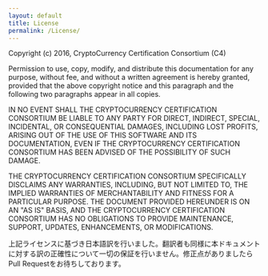 ```yaml
---
layout: default
title: License
permalink: /License/
---
```


Copyright (c) 2016, CryptoCurrency Certification Consortium (C4)

Permission to use, copy, modify, and distribute this documentation for any purpose, without fee, and without a written agreement is hereby granted, provided that the above copyright notice and this paragraph and the following two paragraphs appear in all copies.

IN NO EVENT SHALL THE CRYPTOCURRENCY CERTIFICATION CONSORTIUM BE LIABLE TO ANY PARTY FOR DIRECT, INDIRECT, SPECIAL, INCIDENTAL, OR CONSEQUENTIAL DAMAGES, INCLUDING LOST PROFITS, ARISING OUT OF THE USE OF THIS SOFTWARE AND ITS DOCUMENTATION, EVEN IF THE CRYPTOCURRENCY CERTIFICATION CONSORTIUM HAS BEEN ADVISED OF THE POSSIBILITY OF SUCH DAMAGE.

THE CRYPTOCURRENCY CERTIFICATION CONSORTIUM SPECIFICALLY DISCLAIMS ANY WARRANTIES, INCLUDING, BUT NOT LIMITED TO, THE IMPLIED WARRANTIES OF MERCHANTABILITY AND FITNESS FOR A PARTICULAR PURPOSE. THE DOCUMENT PROVIDED HEREUNDER IS ON AN "AS IS" BASIS, AND THE CRYPTOCURRENCY CERTIFICATION CONSORTIUM HAS NO OBLIGATIONS TO PROVIDE MAINTENANCE, SUPPORT, UPDATES, ENHANCEMENTS, OR MODIFICATIONS.

上記ライセンスに基づき日本語訳を行いました。翻訳者も同様に本ドキュメントに対する訳の正確性について一切の保証を行いません。修正点がありましたらPull Requestをお待ちしております。